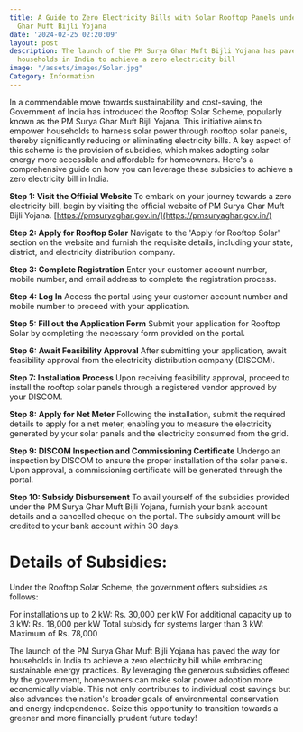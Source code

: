 ```yaml
---
title: A Guide to Zero Electricity Bills with Solar Rooftop Panels under the PM Surya
  Ghar Muft Bijli Yojana
date: '2024-02-25 02:20:09'
layout: post
description: The launch of the PM Surya Ghar Muft Bijli Yojana has paved the way for
  households in India to achieve a zero electricity bill
image: "/assets/images/Solar.jpg"
Category: Information
---
```


In a commendable move towards sustainability and cost-saving, the Government of India has introduced the Rooftop Solar Scheme, popularly known as the PM Surya Ghar Muft Bijli Yojana. This initiative aims to empower households to harness solar power through rooftop solar panels, thereby significantly reducing or eliminating electricity bills. A key aspect of this scheme is the provision of subsidies, which makes adopting solar energy more accessible and affordable for homeowners. Here's a comprehensive guide on how you can leverage these subsidies to achieve a zero electricity bill in India.

**Step 1: Visit the Official Website**
To embark on your journey towards a zero electricity bill, begin by visiting the official website of PM Surya Ghar Muft Bijli Yojana.
[https://pmsuryaghar.gov.in/](https://pmsuryaghar.gov.in/)

**Step 2: Apply for Rooftop Solar**
Navigate to the 'Apply for Rooftop Solar' section on the website and furnish the requisite details, including your state, district, and electricity distribution company.

**Step 3: Complete Registration**
Enter your customer account number, mobile number, and email address to complete the registration process.

**Step 4: Log In**
Access the portal using your customer account number and mobile number to proceed with your application.

**Step 5: Fill out the Application Form**
Submit your application for Rooftop Solar by completing the necessary form provided on the portal.

**Step 6: Await Feasibility Approval**
After submitting your application, await feasibility approval from the electricity distribution company (DISCOM).

**Step 7: Installation Process**
Upon receiving feasibility approval, proceed to install the rooftop solar panels through a registered vendor approved by your DISCOM.

**Step 8: Apply for Net Meter**
Following the installation, submit the required details to apply for a net meter, enabling you to measure the electricity generated by your solar panels and the electricity consumed from the grid.

**Step 9: DISCOM Inspection and Commissioning Certificate**
Undergo an inspection by DISCOM to ensure the proper installation of the solar panels. Upon approval, a commissioning certificate will be generated through the portal.

**Step 10: Subsidy Disbursement**
To avail yourself of the subsidies provided under the PM Surya Ghar Muft Bijli Yojana, furnish your bank account details and a cancelled cheque on the portal. The subsidy amount will be credited to your bank account within 30 days.

# **Details of Subsidies:**
Under the Rooftop Solar Scheme, the government offers subsidies as follows:

For installations up to 2 kW: Rs. 30,000 per kW
For additional capacity up to 3 kW: Rs. 18,000 per kW
Total subsidy for systems larger than 3 kW: Maximum of Rs. 78,000


The launch of the PM Surya Ghar Muft Bijli Yojana has paved the way for households in India to achieve a zero electricity bill while embracing sustainable energy practices. By leveraging the generous subsidies offered by the government, homeowners can make solar power adoption more economically viable. This not only contributes to individual cost savings but also advances the nation's broader goals of environmental conservation and energy independence. Seize this opportunity to transition towards a greener and more financially prudent future today!

